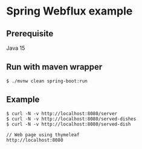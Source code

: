# Spring Webflux example

## Prerequisite
Java 15

## Run with maven wrapper
```
$ ./mvnw clean spring-boot:run
```

## Example
```
$ curl -N -v http://localhost:8080/server
$ curl -N -v http://localhost:8080/served-dishes
$ curl -N -v http://localhost:8080/served-dish

// Web page using thymeleaf
http://localhost:8080
```